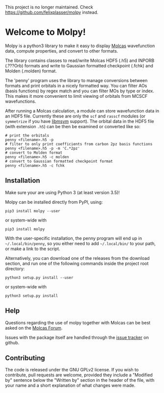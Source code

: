 This project is no longer maintained. Check https://github.com/felixplasser/molpy instead.

# Welcome to Molpy!
Molpy is a python3 library to make it easy to display [Molcas](http://www.molcas.org)
wavefunction data, compute properties, and convert to other formats.

The library contains classes to read/write Molcas HDF5 (.h5) and INPORB (.???Orb) formats and
write to Gaussian formatted checkpoint (.fchk) and Molden (.molden) format.

The 'penny' program uses the library to manage conversions
between formats and print orbitals in a nicely formatted way.
You can filter AOs (basis functions) by regex match and you
can filter MOs by type or index. This makes it more convenient
to limit viewing of orbitals from MCSCF wavefunctions.

After running a Molcas calculation, a module can store wavefunction data
in an HDF5 file. Currently these are only the `scf` and `rasscf` modules
(or `symmetrize` if you have [libmsym](https://github.com/mcodev31/libmsym) support).
The orbital data in the HDF5 file (with extension `.h5`) can be then be examined
or converted like so:

```
# print the orbitals
penny <filename>.h5 -p
# filter to only print coefficients from carbon 2pz basis functions
penny <filename>.h5 -p -m 'C.*2pz'
# convert to Molden format
penny <filename>.h5 -c molden
# convert to Gaussian formatted checkpoint format
penny <filename>.h5 -c fchk
```

## Installation
Make sure your are using Python 3 (at least version 3.5)!

Molpy can be installed directly from PyPI, using:
```
pip3 install molpy --user
```
or system-wide with
```
pip3 install molpy
```
With the user-specific installation, the penny program will
end up in `~/.local/bin/penny`, so you either need to add
`~/.local/bin/` to your path, or make a link to the script.

Alternatively, you can download one of the releases from the
download section, and run one of the following commands inside
the project root directory:
```
python3 setup.py install --user
```
or system-wide with
```
python3 setup.py install
```

## Help
Questions regarding the use of molpy together with Molcas
can be best asked on the [Molcas Forum](https://cobalt.itc.univie.ac.at/molcasforum/).

Issues with the package itself are handled through the
[issue tracker](https://github.com/steabert/molpy/issues) on github.

## Contributing
The code is released under the GNU GPLv2 license. If you wish to contribute,
pull requests are welcome, provided they include a "Modified by" sentence below
the "Written by" section in the header of the file, with your name and a short
explanation of what changes were made.
